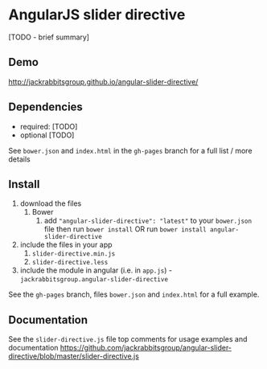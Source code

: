 # AngularJS slider directive

[TODO - brief summary]

## Demo
http://jackrabbitsgroup.github.io/angular-slider-directive/

## Dependencies
- required:
	[TODO]
- optional
	[TODO]

See `bower.json` and `index.html` in the `gh-pages` branch for a full list / more details

## Install
1. download the files
	1. Bower
		1. add `"angular-slider-directive": "latest"` to your `bower.json` file then run `bower install` OR run `bower install angular-slider-directive`
2. include the files in your app
	1. `slider-directive.min.js`
	2. `slider-directive.less`
3. include the module in angular (i.e. in `app.js`) - `jackrabbitsgroup.angular-slider-directive`

See the `gh-pages` branch, files `bower.json` and `index.html` for a full example.


## Documentation
See the `slider-directive.js` file top comments for usage examples and documentation
https://github.com/jackrabbitsgroup/angular-slider-directive/blob/master/slider-directive.js